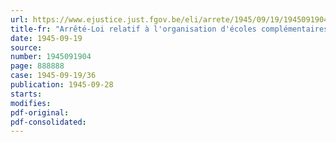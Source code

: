 ```yaml
---
url: https://www.ejustice.just.fgov.be/eli/arrete/1945/09/19/1945091904/justel
title-fr: "Arrêté-Loi relatif à l'organisation d'écoles complémentaires dans les communes des cantons ou parties de cantons rattachés à l'Allemagne pendant l'occupation"
date: 1945-09-19
source:
number: 1945091904
page: 888888
case: 1945-09-19/36
publication: 1945-09-28
starts:
modifies:
pdf-original:
pdf-consolidated:
---
```


